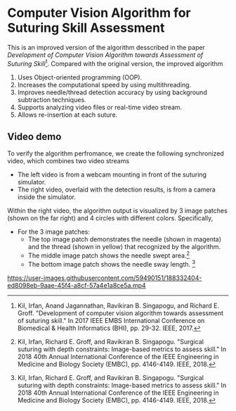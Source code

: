 # Computer Vision Algorithm for Suturing Skill Assessment
This is an improved version of the algorithm desscribed in the paper *Development of Computer Vision Algorithm towards Assessment of Suturing Skill*[^2017paper]. Compared with the original version, the improved algorithm
1. Uses Object-oriented programming (OOP).
2. Increases the computational speed by using multithreading.
3. Improves needle/thread detection accuracy by using background subtraction techniques.
4. Supports analyzing video files or real-time video stream.
5. Allows re-insertion at each suture.

[^2017paper]:
    Kil, Irfan, Anand Jagannathan, Ravikiran B. Singapogu, and Richard E. Groff. "Development of computer vision algorithm towards assessment of suturing skill." In 2017 IEEE EMBS International Conference on Biomedical & Health Informatics (BHI), pp. 29-32. IEEE, 2017.

## Video demo
To verify the algorithm perfromance, we create the following synchronized video, which combines two video streams
- The left video is from a webcam mounting in front of the suturing simulator.
- The right video, overlaid with the detection results, is from a camera inside the simulator.

Within the right video, the algorithm output is visualized by 3 image patches (shown on the far right) and 4 circles with different colors. Specifically,
- For the 3 image patches:
  - The top image patch demonstrates the needle (shown in magenta) and the thread (shown in yellow) that recognized by the algorithm. 
  - The middle image patch shows the needle swept area.[^2018paper]
  - The bottom image patch shows the needle sway length. [^2018paper]

[^2018paper]:
    Kil, Irfan, Richard E. Groff, and Ravikiran B. Singapogu. "Surgical suturing with depth constraints: Image-based metrics to assess skill." In 2018 40th Annual International Conference of the IEEE Engineering in Medicine and Biology Society (EMBC), pp. 4146-4149. IEEE, 2018.

https://user-images.githubusercontent.com/59490151/188332404-ed8098eb-9aae-45f4-a8cf-57a4e1a8ce5a.mp4

